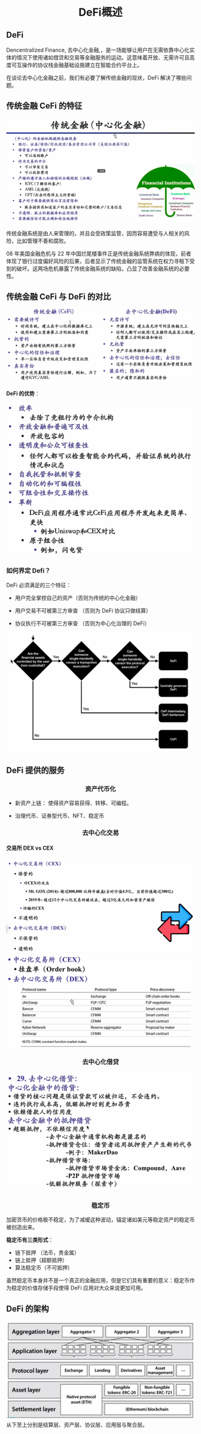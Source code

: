 <h1 align="center">DeFi概述</h1>

## DeFi

Dencentralized Finance, 去中心化金融,，是一场能够让用户在无需依靠中心化实体的情况下使用诸如借贷和交易等金融服务的运动。这意味着开放、无需许可且高度可互操作的协议栈金融基础设施建立在智能合约平台上。

在谈论去中心化金融之前，我们有必要了解传统金融的现状，DeFi 解决了哪些问题。

## 传统金融 CeFi 的特征

<div align="center">
<img title="" src="assets/Snipaste_2022-08-04_22-56-55.png" alt="">
</div>

传统金融系统是由人来管理的，并且会受政策监管，因而容易遭受与人相关的风险，比如管理不善和腐败。

08 年美国金融危机与 22 年中国烂尾楼事件正是传统金融系统弊病的体现，前者体现了银行过度偏好风险的后果，后者显示了传统金融的监管系统在权力寻租下受到的破坏。这两场危机暴露了传统金融系统的缺陷，凸显了改善金融系统的必要性。

## 传统金融 CeFi 与 DeFi 的对比

<div align="center">
<img title="" src="assets/Snipaste_2022-08-04_23-13-02.png" alt="">
</div>

**DeFi 的优势**：

<div align="center">
<img title="" src="assets/Snipaste_2022-08-04_23-28-02.png" alt="">
</div>

### 如何界定 Defi？

DeFi 必须满足的三个特征：

- 用户完全掌控自己的资产（否则为传统的中心化金融）

- 用户交易不可被第三方审查 （否则为 DeFi 协议只做结算）

- 协议执行不可被第三方审查 （否则为中心化治理的 DeFi）

![](assets/3af06f8ed6c583b61186a83fa961dd59a32d9fc3.png)

## DeFi 提供的服务

<h3 align='center'> 资产代币化</h3>

- 新资产上链： 使得资产容易获得、转移、可编程。

- 治理代币、证券型代币、NFT、稳定币

<h3 align="center"> 去中心化交易</h3>

#### 交易所 DEX vs CEX

<div align="center">
<img title="" src="assets/Snipaste_2022-08-04_23-58-40.png" alt="">
<img title="" src="assets/Snipaste_2022-08-04_23-58-59.png" alt="">

<h3 align="center">去中心化借贷</h3>

<img title="" src="assets/Snipaste_2022-08-05_00-00-26.png" alt="">
</div>

<h3 align="center">稳定币</h3>

加密货币的价格极不稳定，为了减缓这种波动，锚定诸如美元等稳定资产的稳定币被创造出来。

**稳定币有三类形式**：

- 链下抵押 （法币，贵金属）
- 链上抵押（超额抵押）
- 算法稳定币（不可抵押）

虽然稳定币本身并不是一个真正的金融应用，但是它们具有重要的意义：稳定币作为稳定的价值存储手段使得 DeFi 应用对大众来说更加可用。

## DeFi 的架构

<div align="center">
<img title="" src="assets/Snipaste_2022-08-04_23-34-42.png" alt="">
</div>
从下至上分别是结算层、资产层、协议层、应用层与聚合层。
